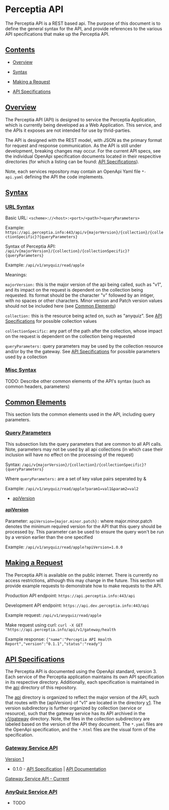 # Perceptia API

The Perceptia API is a REST based api. The purpose of this document is to define the general syntax for the API, and provide references to the various API specifications that make up the Perceptia API.

## [Contents](#Contents)

* [Overview](#overview)

* [Syntax](#syntax)

* [Making a Request](#making-a-request)

* [API Specifications](#api-specifications)

## [Overview](#overview)

The Perceptia API (API) is designed to service the Perceptia Application, which is currently being developed as a Web Application. This service, and the APIs it exposes are not intended for use by thrid-parties.

The API is designed with the REST model, with JSON as the primary format for request and response communication. As the API is still under development, breaking changes may occur. For the current API specs, see the individual OpenApi specification documents located in their respecitive directories (for which a listing can be found: [API Specifications](#api-specifications)).

Note, each services repository may contain an OpenApi Yaml file `*-api.yaml` defining the API the code implements.

## [Syntax](#Syntax)

### [URL Syntax](#url-syntax)

Basic URL: `<scheme>://<host>:<port>/<path>?<queryParameters>`

Example: `https://api.perceptia.info:443/api/v{majorVersion}/{collection}/{collectionSpecific}?{queryParameters}`

Syntax of Perceptia API: `/api/v{majorVersion}/{collection}/{collectionSpecific}?{queryParameters}`

Example: `/api/v1/anyquiz/read/apple`

Meanings:

   `majorVersion:` this is the major version of the api being called, such as "v1", and its impact on the request is dependent on the collection being requested. Its format should be the character "v" followed by an intiger, with no spaces or other characters. Minor version and Patch version values should not be included here (see [Common Elements](#common-elements))

   `collection:` this is the resource being acted on, such as "anyquiz". See [API Specifications](#api-specifications) for possible collection values

   `collectionSpecific:` any part of the path after the collection, whose impact on the request is dependent on the collection being requested

   `queryParameters:` query parameters may be used by the collection resource and/or by the the gateway. See [API Specifications](#api-specifications) for possible parameters used by a collection

### [Misc Syntax](#misc-syntax)

TODO: Describe other common elements of the API's syntax (such as common headers, parameters)

## [Common Elements](#common-elements)

This section lists the common elements used in the API, including query parameters.

### [Query Parameters](#query-parameters)

This subsection lists the query parameters that are common to all API calls. Note, parameters may not be used by all api collections (in which case their inclusion will have no effect on the processing of the request)

Syntax: `/api/v{majorVersion}/{collection}/{collectionSpecific}?{queryParameters}`

Where `queryParameters:` are a set of key value pairs seperated by &

Example: `/api/v1/anyquiz/read/apple?param1=val1&param2=val2`

* [apiVersion](#params-api-version)

#### [apiVersion](#params-api-version)

Parameter: `apiVersion={major.minor.patch}:` where major.minor.patch denotes the minimum required version for the API that this query should be processed by. This parameter can be used to ensure the query won't be run by a version earlier than the one specified

Example: `/api/v1/anyquiz/read/apple?apiVersion=1.0.0`

## [Making a Request](#making-a-request)

The Perceptia API is available on the public internet. There is currently no access restrictions, although this may change in the future. This section will provide example requests to demonstrate how to make requests to the API.

Production API endpoint: `https://api.perceptia.info:443/api`

Development API endpoint: `https://api.dev.perceptia.info:443/api`

Example request: `/api/v1/anyquiz/read/apple`

Make request using curl: `curl -X GET "https://api.perceptia.info/api/v1/gateway/health`

Example response: `{"name":"Perceptia API Health Report","version":"0.1.1","status":"ready"}`

## [API Specifications](#api-specifications)

The Perceptia API is documented using the OpenApi standard, version 3. Each service of the Perceptia application maintains its own API specification in its respective directory. Additionally, each specification is maintained in the [api](./../api/) directory of this repository.

The [api](./../api/) directory is organized to reflect the major version of the API, such that routes with the {apiVersion} of "v1" are located in the directory [v1](./v1). The version subdirectory is further organized by collection (service or resource), such that the gateway service has its API archived in the [v1/gateway](./v1/gateway) directory. Note, the files in the collection subdirectory are labeled based on the version of the API they document. The `*.yaml` files are the OpenApi specification, and the `*.html` files are the visual form of the specification.

### [Gateway Service API](#api-spec-gateway)

[Version 1](./v1/gateway)

* 0.1.0 - [API Specification](./v1/gateway/0.1.0.yaml) | [API Documentation](./v1/gateway/0.1.0.html)

[Gateway Service API - Current](./../gateway/gateway-service-api.yaml)

### [AnyQuiz Service API](#api-spec-anyquiz)

* TODO
